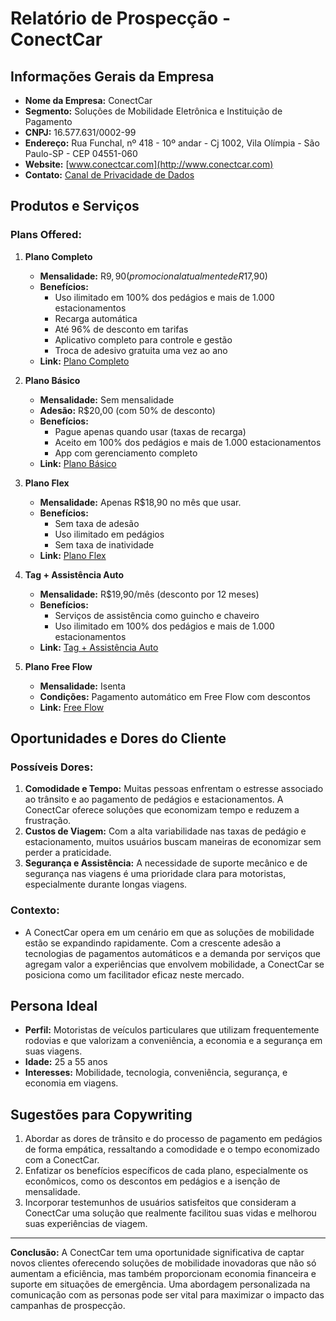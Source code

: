 # Relatório de Prospecção - ConectCar

## Informações Gerais da Empresa
- **Nome da Empresa:** ConectCar
- **Segmento:** Soluções de Mobilidade Eletrônica e Instituição de Pagamento
- **CNPJ:** 16.577.631/0002-99
- **Endereço:** Rua Funchal, nº 418 - 10º andar - Cj 1002, Vila Olímpia - São Paulo-SP - CEP 04551-060
- **Website:** [www.conectcar.com](http://www.conectcar.com)
- **Contato:** [Canal de Privacidade de Dados](https://conectcar.com/privacidade-de-dados/)

## Produtos e Serviços
### Plans Offered:
1. **Plano Completo**
   - **Mensalidade:** R$9,90 (promocional atualmente de R$17,90)
   - **Benefícios:**
     - Uso ilimitado em 100% dos pedágios e mais de 1.000 estacionamentos
     - Recarga automática
     - Até 96% de desconto em tarifas
     - Aplicativo completo para controle e gestão
     - Troca de adesivo gratuita uma vez ao ano
   - **Link:** [Plano Completo](https://lp.conectcar.com/plano-completo-990?utm_source=site&utm_medium=banner&utm_campaign=completo)

2. **Plano Básico**
   - **Mensalidade:** Sem mensalidade
   - **Adesão:** R$20,00 (com 50% de desconto)
   - **Benefícios:**
     - Pague apenas quando usar (taxas de recarga)
     - Aceito em 100% dos pedágios e mais de 1.000 estacionamentos
     - App com gerenciamento completo
   - **Link:** [Plano Básico](https://lp.conectcar.com/escolha-o-lado-bom-plano-basico?utm_source=site&utm_medium=card&utm_campaign=basico)

3. **Plano Flex**
   - **Mensalidade:** Apenas R$18,90 no mês que usar.
   - **Benefícios:**
     - Sem taxa de adesão
     - Uso ilimitado em pedágios
     - Sem taxa de inatividade
   - **Link:** [Plano Flex](https://lp.conectcar.com/escolha-o-lado-bom-plano-flex?utm_source=site&utm_medium=card&utm_campaign=flex)

4. **Tag + Assistência Auto**
   - **Mensalidade:** R$19,90/mês (desconto por 12 meses)
   - **Benefícios:**
     - Serviços de assistência como guincho e chaveiro
     - Uso ilimitado em 100% dos pedágios e mais de 1.000 estacionamentos
   - **Link:** [Tag + Assistência Auto](https://lp.conectcar.com/tag-porto-auto-b?utm_source=site&utm_medium=card&utm_campaign=tag_assist)

5. **Plano Free Flow**
   - **Mensalidade:** Isenta
   - **Condições:** Pagamento automático em Free Flow com descontos
   - **Link:** [Free Flow](https://lp.conectcar.com/plano-free-flow?utm_source=site&utm_medium=card&utm_campaign=free_flow)

## Oportunidades e Dores do Cliente
### Possíveis Dores:
1. **Comodidade e Tempo:** Muitas pessoas enfrentam o estresse associado ao trânsito e ao pagamento de pedágios e estacionamentos. A ConectCar oferece soluções que economizam tempo e reduzem a frustração.
2. **Custos de Viagem:** Com a alta variabilidade nas taxas de pedágio e estacionamento, muitos usuários buscam maneiras de economizar sem perder a praticidade.
3. **Segurança e Assistência:** A necessidade de suporte mecânico e de segurança nas viagens é uma prioridade clara para motoristas, especialmente durante longas viagens.

### Contexto:
- A ConectCar opera em um cenário em que as soluções de mobilidade estão se expandindo rapidamente. Com a crescente adesão a tecnologias de pagamentos automáticos e a demanda por serviços que agregam valor a experiências que envolvem mobilidade, a ConectCar se posiciona como um facilitador eficaz neste mercado.

## Persona Ideal
- **Perfil:** Motoristas de veículos particulares que utilizam frequentemente rodovias e que valorizam a conveniência, a economia e a segurança em suas viagens.
- **Idade:** 25 a 55 anos
- **Interesses:** Mobilidade, tecnologia, conveniência, segurança, e economia em viagens.

## Sugestões para Copywriting
1. Abordar as dores de trânsito e do processo de pagamento em pedágios de forma empática, ressaltando a comodidade e o tempo economizado com a ConectCar.
2. Enfatizar os benefícios específicos de cada plano, especialmente os econômicos, como os descontos em pedágios e a isenção de mensalidade.
3. Incorporar testemunhos de usuários satisfeitos que consideram a ConectCar uma solução que realmente facilitou suas vidas e melhorou suas experiências de viagem.

---

**Conclusão:** A ConectCar tem uma oportunidade significativa de captar novos clientes oferecendo soluções de mobilidade inovadoras que não só aumentam a eficiência, mas também proporcionam economia financeira e suporte em situações de emergência. Uma abordagem personalizada na comunicação com as personas pode ser vital para maximizar o impacto das campanhas de prospecção.